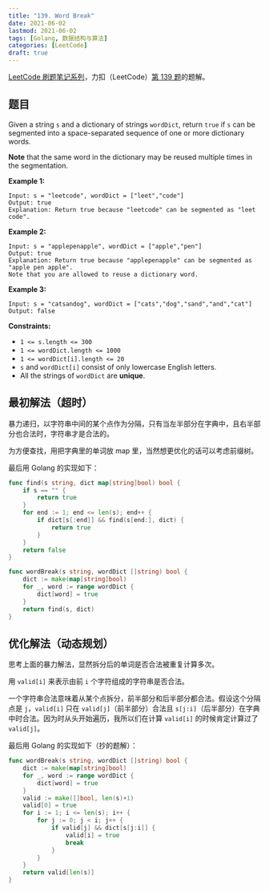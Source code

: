 ```yaml
---
title: "139. Word Break"
date: 2021-06-02
lastmod: 2021-06-02
tags: [Golang, 数据结构与算法]
categories: [LeetCode]
draft: true
---
```


[LeetCode 刷题笔记系列](/posts/leetcode/leetcode)，力扣（LeetCode）[第 139 题](https://leetcode-cn.com/problems/word-break)的题解。

<!--more-->

## 题目

Given a string `s` and a dictionary of strings `wordDict`, return `true` if `s` can be segmented into a space-separated sequence of one or more dictionary words.

**Note** that the same word in the dictionary may be reused multiple times in the segmentation.

**Example 1:**

```text
Input: s = "leetcode", wordDict = ["leet","code"]
Output: true
Explanation: Return true because "leetcode" can be segmented as "leet code".
```

**Example 2:**

```text
Input: s = "applepenapple", wordDict = ["apple","pen"]
Output: true
Explanation: Return true because "applepenapple" can be segmented as "apple pen apple".
Note that you are allowed to reuse a dictionary word.
```

**Example 3:**

```text
Input: s = "catsandog", wordDict = ["cats","dog","sand","and","cat"]
Output: false
```

**Constraints:**

- `1 <= s.length <= 300`
- `1 <= wordDict.length <= 1000`
- `1 <= wordDict[i].length <= 20`
- `s` and `wordDict[i]` consist of only lowercase English letters.
- All the strings of `wordDict` are **unique**.

## 最初解法（超时）

暴力递归，以字符串中间的某个点作为分隔，只有当左半部分在字典中，且右半部分也合法时，字符串才是合法的。

为方便查找，用把字典里的单词放 map 里，当然想更优化的话可以考虑前缀树。

最后用 Golang 的实现如下：

```go
func find(s string, dict map[string]bool) bool {
    if s == "" {
        return true
    }
    for end := 1; end <= len(s); end++ {
        if dict[s[:end]] && find(s[end:], dict) {
            return true
        }
    }
    return false
}

func wordBreak(s string, wordDict []string) bool {
    dict := make(map[string]bool)
    for _, word := range wordDict {
        dict[word] = true
    }
    return find(s, dict)
}
```

## 优化解法（动态规划）

思考上面的暴力解法，显然拆分后的单词是否合法被重复计算多次。

用 `valid[i]` 来表示由前 `i` 个字符组成的字符串是否合法。

一个字符串合法意味着从某个点拆分，前半部分和后半部分都合法。假设这个分隔点是 `j`，`valid[i]` 只在 `valid[j]`（前半部分）合法且 `s[j:i]`（后半部分）在字典中时合法。因为时从头开始遍历，我所以们在计算 `valid[i]` 的时候肯定计算过了 `valid[j]`。

最后用 Golang 的实现如下（抄的题解）：

```go
func wordBreak(s string, wordDict []string) bool {
    dict := make(map[string]bool)
    for _, word := range wordDict {
        dict[word] = true
    }
    valid := make([]bool, len(s)+1)
    valid[0] = true
    for i := 1; i <= len(s); i++ {
        for j := 0; j < i; j++ {
            if valid[j] && dict[s[j:i]] {
                valid[i] = true
                break
            }
        }
    }
    return valid[len(s)]
}
```
